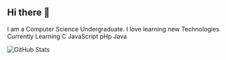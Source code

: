 
## Hi there 👋
I am a Computer Science Undergraduate.
I love learning new Technologies
Currently Learning C JavaScript pHp Java

![GitHub Stats](https://github-readme-stats.vercel.app/api?username=DilshaKalpani&show_icons=true&theme=radical)



<!--
**DilshaKalpani/DilshaKalpani** is a ✨ _special_ ✨ repository because its `README.md` (this file) appears on your GitHub profile.

Here are some ideas to get you started:

- 🔭 I’m currently working on ...
- 🌱 I’m currently learning ...
- 👯 I’m looking to collaborate on ...
- 🤔 I’m looking for help with ...
- 💬 Ask me about ...
- 📫 How to reach me: ...
- 😄 Pronouns: ...
- ⚡ Fun fact: ...
-->
